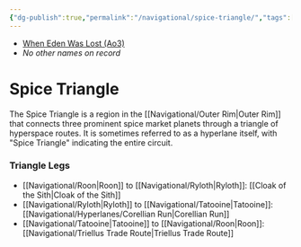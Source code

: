 ```yaml
---
{"dg-publish":true,"permalink":"/navigational/spice-triangle/","tags":["map","hyperlane","outerrim","region"]}
---
```


- [When Eden Was Lost (Ao3)](https://archiveofourown.org/works/19334440/chapters/45992584)
- *No other names on record*
# Spice Triangle

The Spice Triangle is a region in the [[Navigational/Outer Rim\|Outer Rim]] that connects three prominent spice market planets through a triangle of hyperspace routes. It is sometimes referred to as a hyperlane itself, with "Spice Triangle" indicating the entire circuit.

### Triangle Legs

* [[Navigational/Roon\|Roon]] to [[Navigational/Ryloth\|Ryloth]]: [[Cloak of the Sith\|Cloak of the Sith]]
* [[Navigational/Ryloth\|Ryloth]] to [[Navigational/Tatooine\|Tatooine]]: [[Navigational/Hyperlanes/Corellian Run\|Corellian Run]]
* [[Navigational/Tatooine\|Tatooine]] to [[Navigational/Roon\|Roon]]: [[Navigational/Triellus Trade Route\|Triellus Trade Route]]